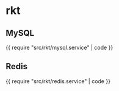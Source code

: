 # rkt

## MySQL

{{ require "src/rkt/mysql.service" | code }}

## Redis

{{ require "src/rkt/redis.service" | code }}
